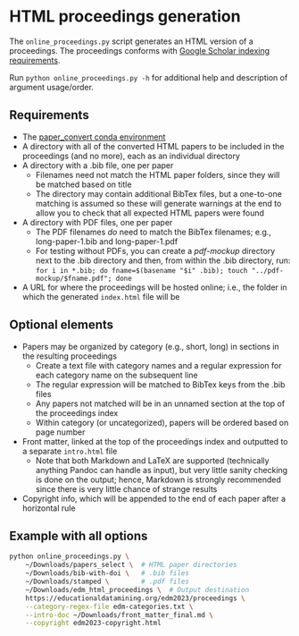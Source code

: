 # HTML proceedings generation

The `online_proceedings.py` script generates an HTML version of a proceedings. The proceedings conforms with [Google Scholar indexing requirements](https://scholar.google.com/intl/en/scholar/inclusion.html#content).

Run `python online_proceedings.py -h` for additional help and description of argument usage/order.

## Requirements

* The [paper_convert conda environment](../conda_env.yml)
* A directory with all of the converted HTML papers to be included in the proceedings (and no more), each as an individual directory
* A directory with a .bib file, one per paper
  * Filenames need not match the HTML paper folders, since they will be matched based on title
  * The directory may contain additional BibTex files, but a one-to-one matching is assumed so these will generate warnings at the end to allow you to check that all expected HTML papers were found
* A directory with PDF files, one per paper
  * The PDF filenames *do* need to match the BibTex filenames; e.g., long-paper-1.bib and long-paper-1.pdf
  * For testing without PDFs, you can create a *pdf-mockup* directory next to the .bib directory and then, from within the .bib directory, run: `for i in *.bib; do fname=$(basename "$i" .bib); touch "../pdf-mockup/$fname.pdf"; done`
* A URL for where the proceedings will be hosted online; i.e., the folder in which the generated `index.html` file will be

## Optional elements

* Papers may be organized by category (e.g., short, long) in sections in the resulting proceedings
  * Create a text file with category names and a regular expression for each category name on the subsequent line
  * The regular expression will be matched to BibTex keys from the .bib files
  * Any papers not matched will be in an unnamed section at the top of the proceedings index
  * Within category (or uncategorized), papers will be ordered based on page number
* Front matter, linked at the top of the proceedings index and outputted to a separate `intro.html` file
  * Note that both Markdown and LaTeX are supported (technically anything Pandoc can handle as input), but very little sanity checking is done on the output; hence, Markdown is strongly recommended since there is very little chance of strange results
* Copyright info, which will be appended to the end of each paper after a horizontal rule

## Example with all options

```bash
python online_proceedings.py \
    ~/Downloads/papers_select \  # HTML paper directories
    ~/Downloads/bib-with-doi \   # .bib files
    ~/Downloads/stamped \        # .pdf files
    ~/Downloads/edm_html_proceedings \  # Output destination
    https://educationaldatamining.org/edm2023/proceedings \
    --category-regex-file edm-categories.txt \
    --intro-doc ~/Downloads/front_matter_final.md \
    --copyright edm2023-copyright.html
```
